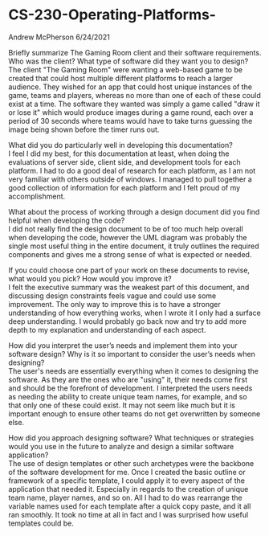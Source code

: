 # CS-230-Operating-Platforms-
Andrew McPherson
6/24/2021

Briefly summarize The Gaming Room client and their software requirements. Who was the client? What type of software did they want you to design?\
The client "The Gaming Room" were wanting a web-based game to be created that could host multiple different platforms to reach a larger audience. They wished for an app that could host unique instances of the game, teams and players, whereas no more than one of each of these could exist at a time. The software they wanted was simply a game called "draw it or lose it" which would produce images during a game round, each over a period of 30 seconds where teams would have to take turns guessing the image being shown before the timer runs out.

What did you do particularly well in developing this documentation?\
I feel I did my best, for this documentation at least, when doing the evaluations of server side, client side, and development tools for each platform. I had to do a good deal of research for each platform, as I am not very familiar with others outside of windows. I managed to pull together a good collection of information for each platform and I felt proud of my accomplishment.

What about the process of working through a design document did you find helpful when developing the code?\
I did not really find the design document to be of too much help overall when developing the code, however the UML diagram was probably the single most useful thing in the entire document, it truly outlines the required components and gives me a strong sense of what is expected or needed.

If you could choose one part of your work on these documents to revise, what would you pick? How would you improve it?\
I felt the executive summary was the weakest part of this document, and discussing design constraints feels vague and could use some improvement. The only way to improve this is to have a stronger understanding of how everything works, when I wrote it I only had a surface deep understanding. I would probably go back now and try to add more depth to my explanation and understanding of each aspect.

How did you interpret the user’s needs and implement them into your software design? Why is it so important to consider the user’s needs when designing?\
The user's needs are essentially everything when it comes to designing the software. As they are the ones who are "using" it, their needs come first and should be the forefront of development. I interpreted the users needs as needing the ability to create unique team names, for example, and so that only one of these could exist. It may not seem like much but it is important enough to ensure other teams do not get overwritten by someone else.

How did you approach designing software? What techniques or strategies would you use in the future to analyze and design a similar software application?\
The use of design templates or other such archetypes were the backbone of the software development for me. Once I created the basic outline or framework of a specific template, I could apply it to every aspect of the application that needed it. Especially in regards to the creation of unique team name, player names, and so on. All I had to do was rearrange the variable names used for each template after a quick copy paste, and it all ran smoothly. It took no time at all in fact and I was surprised how useful templates could be.
